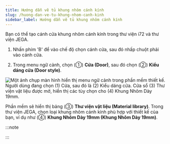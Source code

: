 ```yaml
---
title: Hướng dẫn vẽ tủ khung nhôm cánh kính
slug: /huong-dan-ve-tu-khung-nhom-canh-kinh
sidebar_label: Hướng dẫn vẽ tủ khung nhôm cánh kính
---
```


Bạn có thể tạo cánh cửa khung nhôm cánh kính trong thư viện i72 và thư viện JEGA.

1. Nhấn phím 'B' để vào chế độ chọn cánh cửa, sau đó nhấp chuột phải vào cánh cửa.

2. Trong menu ngữ cảnh, chọn (①) **Cửa (Door)**, sau đó chọn (②) **Kiểu dáng cửa (Door style)**.

![Một ảnh chụp màn hình hiển thị menu ngữ cảnh trong phần mềm thiết kế. Người dùng đang chọn (1) Cửa, sau đó là (2) Kiểu dáng cửa. Cửa sổ (3) Thư viện vật liệu được mở, hiển thị các tùy chọn cho (4) Khung Nhôm Dày 19mm.](https://storage.googleapis.com/jegavn_kb/image_jegavn/381.1.jpg)

Phần mềm sẽ hiển thị bảng (③) **Thư viện vật liệu (Material library)**. Trong thư viện JEGA, chọn loại khung nhôm cánh kính phù hợp với thiết kế của bạn, ví dụ như (④) **Khung Nhôm Dày 19mm (Khung Nhôm Dày 19mm)**.

:::note

:::